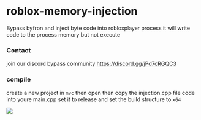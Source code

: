 # roblox-memory-injection
Bypass byfron and inject byte code into robloxplayer process it will write code to the process memory but not execute 

### Contact
join our discord bypass community 
https://discord.gg/jPd7cRGQC3

### compile
create a new project in ``mvc`` then open then copy the injection.cpp file code into youre main.cpp set it to release and set the build structure to ``x64``

<img src="https://media.discordapp.net/attachments/1156756265452720180/1156757358282801303/image.png?ex=651621bd&is=6514d03d&hm=6e54f4ff2da0ee2e96287554c787e0dcbb17e4445b6ae737ce70de79ea5d18a5&"></img>

